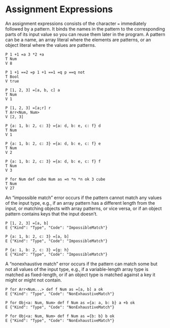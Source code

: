 # Assignment Expressions

An assignment expressions consists of the character `=` immediately followed by
a pattern. It binds the names in the pattern to the corresponding parts of its
input value so you can reuse them later in the program. A pattern can be a
name, an array literal where the elements are patterns, or an object literal
where the values are patterns.

```bachdoc
P 1 +1 =a 3 *2 +a
T Num
V 8

P 1 +1 ==2 =p 1 +1 ==1 =q p ==q not
T Bool
V true

P [1, 2, 3] =[a, b, c] a
T Num
V 1

P [1, 2, 3] =[a;r] r
T Arr<Num, Num>
V [2, 3]

P {a: 1, b: 2, c: 3} ={a: d, b: e, c: f} d
T Num
V 1

P {a: 1, b: 2, c: 3} ={a: d, b: e, c: f} e
T Num
V 2

P {a: 1, b: 2, c: 3} ={a: d, b: e, c: f} f
T Num
V 3

P for Num def cube Num as =n *n *n ok 3 cube
T Num
V 27
```

An “impossible match” error occurs if the pattern cannot match any values of
the input type, e.g., if an array pattern has a different length from the
input, or matching objects with array patterns, or vice versa, or if an object
pattern contains keys that the input doesn’t.

```bachdoc
P [1, 2, 3] =[a, b]
E {"Kind": "Type", "Code": "ImpossibleMatch"}

P {a: 1, b: 2, c: 3} =[a, b]
E {"Kind": "Type", "Code": "ImpossibleMatch"}

P {a: 1, b: 2, c: 3} ={g: h}
E {"Kind": "Type", "Code": "ImpossibleMatch"}
```

A “nonexhaustive match” error occurs if the pattern can match some but not all
values of the input type, e.g., if a variable-length array type is matched as
fixed-length, or if an object type is matched against a key it might or might
not contain.

```bachdoc
P for Arr<Num...> def f Num as =[a, b] a ok
E {"Kind": "Type", "Code": "NonExhaustiveMatch"}

P for Obj<a: Num, Num> def f Num as ={a: a, b: b} a +b ok
E {"Kind": "Type", "Code": "NonExhaustiveMatch"}

P for Obj<a: Num, Num> def f Num as ={b: b} b ok
E {"Kind": "Type", "Code": "NonExhaustiveMatch"}
```
